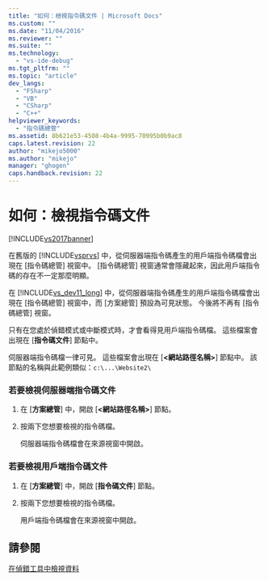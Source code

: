 ```yaml
---
title: "如何：檢視指令碼文件 | Microsoft Docs"
ms.custom: ""
ms.date: "11/04/2016"
ms.reviewer: ""
ms.suite: ""
ms.technology: 
  - "vs-ide-debug"
ms.tgt_pltfrm: ""
ms.topic: "article"
dev_langs: 
  - "FSharp"
  - "VB"
  - "CSharp"
  - "C++"
helpviewer_keywords: 
  - "指令碼總管"
ms.assetid: 8b621e53-4508-4b4a-9995-70995b0b9ac8
caps.latest.revision: 22
author: "mikejo5000"
ms.author: "mikejo"
manager: "ghogen"
caps.handback.revision: 22
---
```

# 如何：檢視指令碼文件
[!INCLUDE[vs2017banner](../code-quality/includes/vs2017banner.md)]

在舊版的 [!INCLUDE[vsprvs](../code-quality/includes/vsprvs_md.md)] 中，從伺服器端指令碼產生的用戶端指令碼檔會出現在 \[指令碼總管\] 視窗中。  \[指令碼總管\] 視窗通常會隱藏起來，因此用戶端指令碼的存在不一定那麼明顯。  
  
 在 [!INCLUDE[vs_dev11_long](../data-tools/includes/vs_dev11_long_md.md)] 中，從伺服器端指令碼產生的用戶端指令碼檔會出現在 \[指令碼總管\] 視窗中，而 \[方案總管\] 預設為可見狀態。  今後將不再有 \[指令碼總管\] 視窗。  
  
 只有在您處於偵錯模式或中斷模式時，才會看得見用戶端指令碼檔。  這些檔案會出現在 \[**指令碼文件**\] 節點中。  
  
 伺服器端指令碼檔一律可見。  這些檔案會出現在 \[**\<網站路徑名稱\>**\] 節點中。  該節點的名稱與此範例類似：`c:\...\Website2\`  
  
### 若要檢視伺服器端指令碼文件  
  
1.  在 \[**方案總管**\] 中，開啟 \[**\<網站路徑名稱\>**\] 節點。  
  
2.  按兩下您想要檢視的指令碼檔。  
  
     伺服器端指令碼檔會在來源視窗中開啟。  
  
### 若要檢視用戶端指令碼文件  
  
1.  在 \[**方案總管**\] 中，開啟 \[**指令碼文件**\] 節點。  
  
2.  按兩下您想要檢視的指令碼檔。  
  
     用戶端指令碼檔會在來源視窗中開啟。  
  
## 請參閱  
 [在偵錯工具中檢視資料](../debugger/viewing-data-in-the-debugger.md)